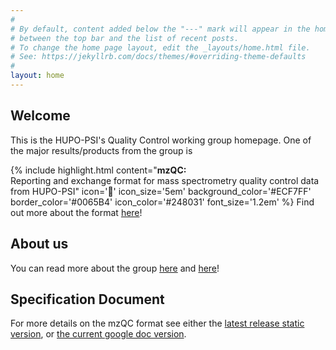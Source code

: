```yaml
---
#
# By default, content added below the "---" mark will appear in the home page
# between the top bar and the list of recent posts.
# To change the home page layout, edit the _layouts/home.html file.
# See: https://jekyllrb.com/docs/themes/#overriding-theme-defaults
#
layout: home
---
```


## Welcome
This is the HUPO-PSI's Quality Control working group homepage. 
One of the major results/products from the group is

{% include highlight.html 
    content="<b>mzQC:</b><br/> Reporting and exchange format for mass spectrometry quality control data from HUPO-PSI"
    icon='&#xf56c;' 
	icon_size='5em' 
	background_color='#ECF7FF' 
	border_color='#0065B4' 
	icon_color='#248031' 
    font_size='1.2em'
%}
Find out more about the format [here](quick-intro)!

## About us
You can read more about the group [here](about) and [here](https://www.psidev.info/groups/quality-control)!

## Specification Document
For more details on the mzQC format see either the [latest release static version](spec-doc), or 
[the current google doc version](https://docs.google.com/document/d/132F3MBgDJgtFlXxDZhpJ1oHGbKL8pT6dk9fvL55L5_M/edit?usp=sharing).
